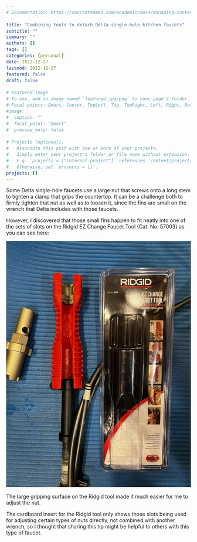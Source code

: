 ```yaml
---
# Documentation: https://sourcethemes.com/academic/docs/managing-content/

title: "Combining tools to detach Delta single-hole kitchen faucets"
subtitle: ""
summary: ""
authors: []
tags: []
categories: [personal]
date: 2022-12-27
lastmod: 2022-12-27
featured: false
draft: false

# Featured image
# To use, add an image named `featured.jpg/png` to your page's folder.
# Focal points: Smart, Center, TopLeft, Top, TopRight, Left, Right, BottomLeft, Bottom, BottomRight.
#image:
#  caption: ""
#  focal_point: "Smart"
#  preview_only: false

# Projects (optional).
#   Associate this post with one or more of your projects.
#   Simply enter your project's folder or file name without extension.
#   E.g. `projects = ["internal-project"]` references `content/project/deep-learning/index.md`.
#   Otherwise, set `projects = []`.
projects: []
---
```

Some Delta single-hole faucets use a large nut that screws onto a long stem to tighten a clamp that grips the countertop. It can be a challenge both to firmly tighten that nut as well as to loosen it, since the fins are small on the wrench that Delta includes with those faucets.

However, I discovered that those small fins happen to fit neatly into one of the sets of slots on the Ridgid EZ Change Faucet Tool (Cat. No. 57003) as you can see here:

![Small fins on Delta faucet wrench fitting neatly into slots in Ridgid tool](img/faucet-tools.JPG)

The large gripping surface on the Ridgid tool made it much easier for me to adjust the nut.

The cardboard insert for the Ridgid tool only shows those slots being used for adjusting certain types of nuts directly, not combined with another wrench, so I thought that sharing this tip might be helpful to others with this type of faucet.
